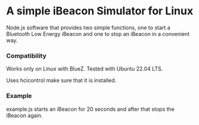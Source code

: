 # A simple iBeacon Simulator for Linux
Node.js software that provides two simple functions, one to start a Bluetooth Low Energy iBeacon and one to stop an iBeacon in a convenient way.

### Compatibility
Works only on Linux with BlueZ.
Tested with Ubuntu 22.04 LTS.

Uses hcicontrol make sure that it is installed.

### Example
example.js starts an iBeacon for 20 seconds and after that stops the iBeacon again.